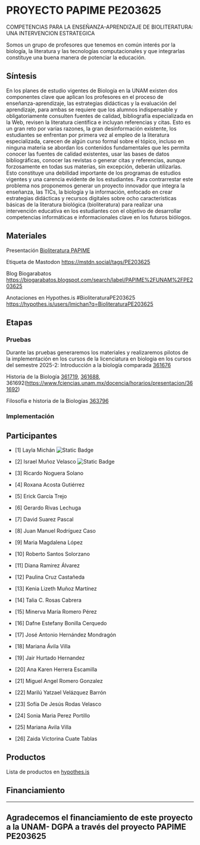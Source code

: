 # PROYECTO PAPIME PE203625
COMPETENCIAS PARA LA ENSEÑANZA-APRENDIZAJE DE BIOLITERATURA: UNA INTERVENCION ESTRATEGICA

Somos un grupo de profesores que tenemos en común interés por la biología, la literatura y las tecnologías computacionales y que integrarlas constituye una buena manera de potenciar la educación.


## Síntesis
En los planes de estudio vigentes de Biología en la UNAM existen dos componentes clave que aplican los profesores en el proceso de enseñanza-aprendizaje, las estrategias didácticas y la evaluación del aprendizaje, para ambas se requiere que los alumnos indispensable y obligatoriamente consulten fuentes de calidad, bibliografía especializada en la Web, revisen la literatura científica e  incluyan referencias y citas. Esto es un gran reto por varias razones, la gran desinformación existente, los estudiantes se enfrentan por primera vez al empleo de la literatura especializada, carecen de algún curso formal sobre el tópico, incluso en ninguna materia se abordan los contenidos fundamentales que les permita conocer las fuentes de calidad existentes, usar las bases de datos bibliográficas, conocer las revistas o generar citas y referencias, aunque forzosamente en todas sus materias, sin excepción, deberán utilizarlas. Esto constituye una debilidad importante de los programas de estudios vigentes y una carencia evidente de los estudiantes. Para contrarrestar este problema nos proponemos generar un proyecto innovador que integra la enseñanza, las TICs, la biología y la información, enfocado en crear estrategias didácticas y recursos digitales sobre ocho características básicas de la  literatura biológica (bioliteratura) para realizar una intervención educativa en los estudiantes con el objetivo de desarrollar competencias informáticas e informacionales clave en los futuros biólogos.

## Materiales

Presentación [Bioliteratura PAPIME](https://docs.google.com/presentation/d/1zhE0l9InONDt1gVKK9C_d6T00lc2jEOBAefpGJrelVQ/edit?usp=sharing)


Etiqueta de Mastodon https://mstdn.social/tags/PE203625

Blog Biogarabatos https://biogarabatos.blogspot.com/search/label/PAPIME%2FUNAM%2FPE203625

Anotaciones en Hypothes.is #BioliteraturaPE203625 https://hypothes.is/users/lmichan?q=BioliteraturaPE203625

## Etapas
### Pruebas
Durante las pruebas generaremos los materiales y realizaremos pilotos de la implementación en los cursos de la licenciatura en biologia en los cursos del semestre 2025-2:
Introducción a la biología comparada [361676](https://www.fciencias.unam.mx/docencia/horarios/presentacion/361677)

Historia de la Biología [361719](https://www.fciencias.unam.mx/docencia/horarios/presentacion/361719), [361688](https://www.fciencias.unam.mx/docencia/horarios/presentacion/361688), 361692(https://www.fciencias.unam.mx/docencia/horarios/presentacion/361692)

Filosofía e historia de la Biologías [363796](https://www.fciencias.unam.mx/docencia/horarios/presentacion/363796)



### Implementación


## Participantes
* [1] Layla Michán   ![Static Badge](https://img.shields.io/badge/Bioinformacion-blue?style=flat-square&label=Grupo&link=https%3A%2F%2Forcid.org%2F0000-0002-5798-662X)

* [2] Israel Muñoz Velasco    ![Static Badge](https://img.shields.io/badge/Archaea-green?style=flat-square&label=Grupo&link=%3Coption%3E%20https%3A%2F%2Forcid.org%2F0000-0002-4712-5076%20%3Coption%3E)

* [3] Ricardo Noguera Solano

* [4] Roxana Acosta Gutiérrez

* [5] Erick García Trejo

* [6] Gerardo Rivas Lechuga

* [7] David Suarez Pascal

* [8] Juan Manuel Rodríguez Caso

* [9] Maria Magdalena López

* [10] Roberto Santos Solorzano

* [11] Diana Ramirez Álvarez

* [12] Paulina Cruz Castañeda

* [13] Kenia Lizeth Muñoz Martínez

* [14] Talia C. Rosas Cabrera

* [15] Minerva María Romero Pérez

* [16] Dafne Estefany Bonilla Cerquedo

* [17] José Antonio Hernández Mondragón

* [18] Mariana Ávila Villa

* [19] Jair Hurtado Hernandez

* [20] Ana Karen Herrera Escamilla

* [21] Miguel Angel Romero Gonzalez

* [22] Marilú Yatzael Velázquez Barrón

* [23] Sofía De Jesús Rodas Velasco

* [24] Sonia Maria Perez Portillo

* [25] Mariana Avila Villa

* [26] Zaida Victorina Cuate Tablas






## Productos

Lista de productos en [hypothes.is](https://hypothes.is/users/lmichan?q=tag%3ABioliteraturaPE203625+tag%3Aproducto%F0%9F%A5%87)

## Financiamiento
---
Agradecemos el financiamiento de este proyecto a la UNAM- DGPA a través del proyecto PAPIME PE203625  
---
